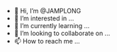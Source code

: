 - 👋 Hi, I’m @JAMPLONG
- 👀 I’m interested in ...
- 🌱 I’m currently learning ...
- 💞️ I’m looking to collaborate on ...
- 📫 How to reach me ...

<!---
JAMPLONG/JAMPLONG is a ✨ special ✨ repository because its `README.md` (this file) appears on your GitHub profile.
You can click the Preview link to take a look at your changes.
--->
